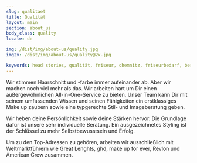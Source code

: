 ```yaml
---
slug: qualitaet
title: Qualität
layout: main
section: about_us
body_class: quality
locale: de

img: /dist/img/about-us/quality.jpg
img2x: /dist/img/about-us/quality@2x.jpg

keywords: head stories, qualität, friseur, chemnitz, friseurbedarf, beratung, erfolg, persönlichkeit
---
```

Wir stimmen Haarschnitt und -farbe immer aufeinander ab. Aber wir machen noch viel mehr als das. Wir arbeiten hart um Dir einen außergewöhnlichen All-in-One-Service zu bieten. Unser Team kann Dir mit seinem umfassenden Wissen und seinen Fähigkeiten ein erstklassiges Make up zaubern sowie eine typgerechte Stil- und Imageberatung geben.

Wir heben deine Persönlichkeit sowie deine Stärken hervor. Die Grundlage dafür ist unsere sehr individuelle Beratung. Ein ausgezeichnetes Styling ist der Schlüssel zu mehr Selbstbewusstsein und Erfolg.

Um zu den Top-Adressen zu gehören, arbeiten wir ausschließlich mit Weltmarktführern wie Great Lenghts, ghd, make up for ever, Revlon und American Crew zusammen.
